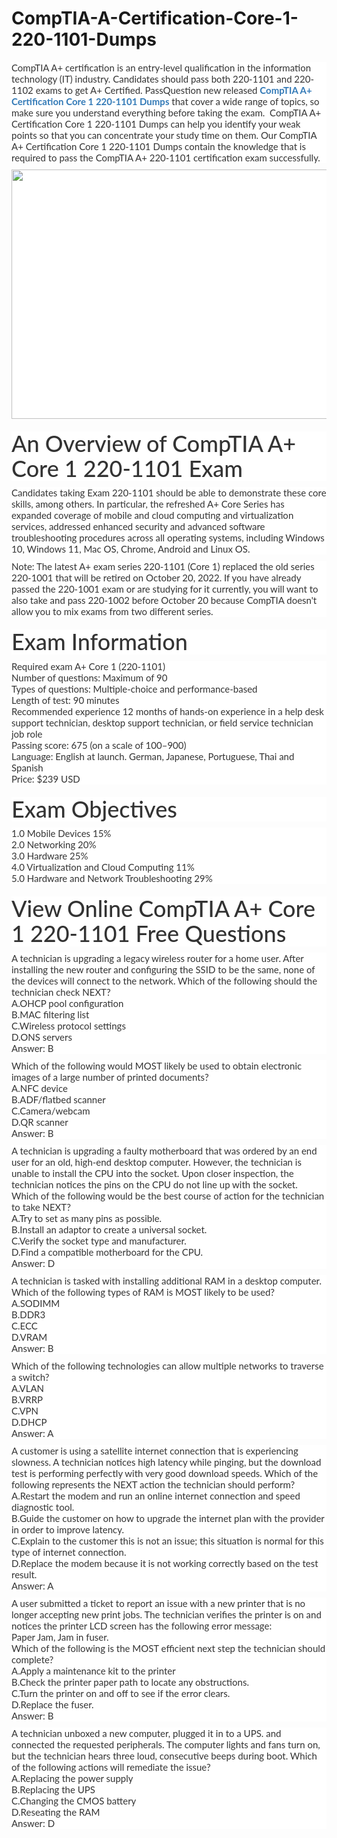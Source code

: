 # CompTIA-A-Certification-Core-1-220-1101-Dumps
<p>
	<span style="font-size:12px;font-weight:normal;">
	<p style="box-sizing:border-box;margin-top:0px;margin-bottom:10px;color:#333333;font-family:Lato;font-size:15px;white-space:normal;background-color:#FFFFFF;">
		CompTIA A+ certification is an entry-level qualification in the information technology (IT) industry. Candidates should pass both 220-1101 and 220-1102 exams to get A+ Certified. PassQuestion new released&nbsp;<span style="box-sizing:border-box;font-weight:700;"><a href="https://www.passquestion.com/220-1101.html" style="box-sizing:border-box;background-color:transparent;color:#337AB7;text-decoration-line:none;">CompTIA A+ Certification Core 1 220-1101 Dumps</a></span>&nbsp;that cover a wide range of topics, so make sure you understand everything before taking the exam. &nbsp;CompTIA A+ Certification Core 1 220-1101 Dumps can help you identify your weak points so that you can concentrate your study time on them. Our CompTIA A+ Certification Core 1 220-1101 Dumps contain the knowledge that is required to pass the CompTIA A+ 220-1101 certification exam successfully.
	</p>
	<p style="box-sizing:border-box;margin-top:0px;margin-bottom:10px;color:#333333;font-family:Lato;font-size:15px;white-space:normal;background-color:#FFFFFF;">
		<img alt="" src="https://www.passquestion.com/uploads/pqcom/images/20220725/4b9bc27f510a453ad86be3f3fc18290f.png" style="box-sizing:border-box;vertical-align:middle;max-width:100%;height:399px;width:600px;" />
	</p>
	<h1 style="box-sizing:border-box;margin:20px 0px 10px;font-size:36px;font-family:Lato;font-weight:500;line-height:1.1;color:#333333;white-space:normal;background-color:#FFFFFF;">
		An Overview of CompTIA A+ Core 1 220-1101 Exam
	</h1>
	<p style="box-sizing:border-box;margin-top:0px;margin-bottom:10px;color:#333333;font-family:Lato;font-size:15px;white-space:normal;background-color:#FFFFFF;">
		Candidates taking Exam 220-1101 should be able to demonstrate these core skills, among others. In particular, the refreshed A+ Core Series has expanded coverage of mobile and cloud computing and virtualization services, addressed enhanced security and advanced software troubleshooting procedures across all operating systems, including Windows 10, Windows 11, Mac OS, Chrome, Android and Linux OS.
	</p>
	<p style="box-sizing:border-box;margin-top:0px;margin-bottom:10px;color:#333333;font-family:Lato;font-size:15px;white-space:normal;background-color:#FFFFFF;">
		Note: The latest A+ exam series 220-1101 (Core 1) replaced the old series 220-1001 that will be retired on October 20, 2022. If you have already passed the 220-1001 exam or are studying for it currently, you will want to also take and pass 220-1002 before October 20 because CompTIA doesn't allow you to mix exams from two different series.&nbsp;
	</p>
	<h1 style="box-sizing:border-box;margin:20px 0px 10px;font-size:36px;font-family:Lato;font-weight:500;line-height:1.1;color:#333333;white-space:normal;background-color:#FFFFFF;">
		Exam Information
	</h1>
	<p style="box-sizing:border-box;margin-top:0px;margin-bottom:10px;color:#333333;font-family:Lato;font-size:15px;white-space:normal;background-color:#FFFFFF;">
		Required exam A+ Core 1 (220-1101)<br style="box-sizing:border-box;" />
Number of questions: Maximum of 90<br style="box-sizing:border-box;" />
Types of questions: Multiple-choice and performance-based<br style="box-sizing:border-box;" />
Length of test: 90 minutes<br style="box-sizing:border-box;" />
Recommended experience 12 months of hands-on experience in a help desk support technician, desktop support technician, or field service technician job role<br style="box-sizing:border-box;" />
Passing score: 675 (on a scale of 100–900)<br style="box-sizing:border-box;" />
Language: English at launch. German, Japanese, Portuguese, Thai and Spanish&nbsp;<br style="box-sizing:border-box;" />
Price: $239 USD
	</p>
	<h1 style="box-sizing:border-box;margin:20px 0px 10px;font-size:36px;font-family:Lato;font-weight:500;line-height:1.1;color:#333333;white-space:normal;background-color:#FFFFFF;">
		Exam Objectives
	</h1>
	<p style="box-sizing:border-box;margin-top:0px;margin-bottom:10px;color:#333333;font-family:Lato;font-size:15px;white-space:normal;background-color:#FFFFFF;">
		1.0 Mobile Devices 15%<br style="box-sizing:border-box;" />
2.0 Networking 20%<br style="box-sizing:border-box;" />
3.0 Hardware 25%<br style="box-sizing:border-box;" />
4.0 Virtualization and Cloud Computing 11%<br style="box-sizing:border-box;" />
5.0 Hardware and Network Troubleshooting 29%
	</p>
	<h1 style="box-sizing:border-box;margin:20px 0px 10px;font-size:36px;font-family:Lato;font-weight:500;line-height:1.1;color:#333333;white-space:normal;background-color:#FFFFFF;">
		View Online CompTIA A+ Core 1 220-1101 Free Questions
	</h1>
	<p style="box-sizing:border-box;margin-top:0px;margin-bottom:10px;color:#333333;font-family:Lato;font-size:15px;white-space:normal;background-color:#FFFFFF;">
		A technician is upgrading a legacy wireless router for a home user. After installing the new router and configuring the SSID to be the same, none of the devices will connect to the network. Which of the following should the technician check NEXT?<br style="box-sizing:border-box;" />
A.OHCP pool configuration<br style="box-sizing:border-box;" />
B.MAC filtering list<br style="box-sizing:border-box;" />
C.Wireless protocol settings<br style="box-sizing:border-box;" />
D.ONS servers<br style="box-sizing:border-box;" />
Answer: B
	</p>
	<p style="box-sizing:border-box;margin-top:0px;margin-bottom:10px;color:#333333;font-family:Lato;font-size:15px;white-space:normal;background-color:#FFFFFF;">
		Which of the following would MOST likely be used to obtain electronic images of a large number of printed documents?<br style="box-sizing:border-box;" />
A.NFC device<br style="box-sizing:border-box;" />
B.ADF/flatbed scanner<br style="box-sizing:border-box;" />
C.Camera/webcam<br style="box-sizing:border-box;" />
D.QR scanner<br style="box-sizing:border-box;" />
Answer: B
	</p>
	<p style="box-sizing:border-box;margin-top:0px;margin-bottom:10px;color:#333333;font-family:Lato;font-size:15px;white-space:normal;background-color:#FFFFFF;">
		A technician is upgrading a faulty motherboard that was ordered by an end user for an old, high-end desktop computer. However, the technician is unable to install the CPU into the socket. Upon closer inspection, the technician notices the pins on the CPU do not line up with the socket. Which of the following would be the best course of action for the technician to take NEXT?<br style="box-sizing:border-box;" />
A.Try to set as many pins as possible.<br style="box-sizing:border-box;" />
B.Install an adaptor to create a universal socket.<br style="box-sizing:border-box;" />
C.Verify the socket type and manufacturer.<br style="box-sizing:border-box;" />
D.Find a compatible motherboard for the CPU.<br style="box-sizing:border-box;" />
Answer: D
	</p>
	<p style="box-sizing:border-box;margin-top:0px;margin-bottom:10px;color:#333333;font-family:Lato;font-size:15px;white-space:normal;background-color:#FFFFFF;">
		A technician is tasked with installing additional RAM in a desktop computer. Which of the following types of RAM is MOST likely to be used?<br style="box-sizing:border-box;" />
A.SODIMM<br style="box-sizing:border-box;" />
B.DDR3<br style="box-sizing:border-box;" />
C.ECC<br style="box-sizing:border-box;" />
D.VRAM<br style="box-sizing:border-box;" />
Answer: B
	</p>
	<p style="box-sizing:border-box;margin-top:0px;margin-bottom:10px;color:#333333;font-family:Lato;font-size:15px;white-space:normal;background-color:#FFFFFF;">
		Which of the following technologies can allow multiple networks to traverse a switch?<br style="box-sizing:border-box;" />
A.VLAN<br style="box-sizing:border-box;" />
B.VRRP<br style="box-sizing:border-box;" />
C.VPN<br style="box-sizing:border-box;" />
D.DHCP<br style="box-sizing:border-box;" />
Answer: A
	</p>
	<p style="box-sizing:border-box;margin-top:0px;margin-bottom:10px;color:#333333;font-family:Lato;font-size:15px;white-space:normal;background-color:#FFFFFF;">
		A customer is using a satellite internet connection that is experiencing slowness. A technician notices high latency while pinging, but the download test is performing perfectly with very good download speeds. Which of the following represents the NEXT action the technician should perform?<br style="box-sizing:border-box;" />
A.Restart the modem and run an online internet connection and speed diagnostic tool.<br style="box-sizing:border-box;" />
B.Guide the customer on how to upgrade the internet plan with the provider in order to improve latency.<br style="box-sizing:border-box;" />
C.Explain to the customer this is not an issue; this situation is normal for this type of internet connection.<br style="box-sizing:border-box;" />
D.Replace the modem because it is not working correctly based on the test result.<br style="box-sizing:border-box;" />
Answer: A
	</p>
	<p style="box-sizing:border-box;margin-top:0px;margin-bottom:10px;color:#333333;font-family:Lato;font-size:15px;white-space:normal;background-color:#FFFFFF;">
		A user submitted a ticket to report an issue with a new printer that is no longer accepting new print jobs. The technician verifies the printer is on and notices the printer LCD screen has the following error message:<br style="box-sizing:border-box;" />
Paper Jam, Jam in fuser.<br style="box-sizing:border-box;" />
Which of the following is the MOST efficient next step the technician should complete?<br style="box-sizing:border-box;" />
A.Apply a maintenance kit to the printer<br style="box-sizing:border-box;" />
B.Check the printer paper path to locate any obstructions.<br style="box-sizing:border-box;" />
C.Turn the printer on and off to see if the error clears.<br style="box-sizing:border-box;" />
D.Replace the fuser.<br style="box-sizing:border-box;" />
Answer: B
	</p>
	<p style="box-sizing:border-box;margin-top:0px;margin-bottom:10px;color:#333333;font-family:Lato;font-size:15px;white-space:normal;background-color:#FFFFFF;">
		A technician unboxed a new computer, plugged it in to a UPS. and connected the requested peripherals. The computer lights and fans turn on, but the technician hears three loud, consecutive beeps during boot. Which of the following actions will remediate the issue?<br style="box-sizing:border-box;" />
A.Replacing the power supply<br style="box-sizing:border-box;" />
B.Replacing the UPS<br style="box-sizing:border-box;" />
C.Changing the CMOS battery<br style="box-sizing:border-box;" />
D.Reseating the RAM<br style="box-sizing:border-box;" />
Answer: D
	</p>
</span>
</p>
